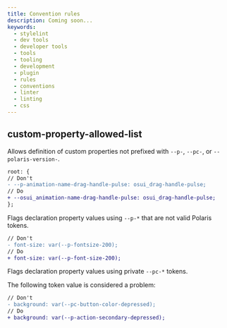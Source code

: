 ```yaml
---
title: Convention rules
description: Coming soon...
keywords:
  - stylelint
  - dev tools
  - developer tools
  - tools
  - tooling
  - development
  - plugin
  - rules
  - conventions
  - linter
  - linting
  - css
---
```


## custom-property-allowed-list

Allows definition of custom properties not prefixed with `--p-`, `--pc-`, or `--polaris-version-`.

```diff
root: {
// Don't
- --p-animation-name-drag-handle-pulse: osui_drag-handle-pulse;
// Do
+ --osui_animation-name-drag-handle-pulse: osui_drag-handle-pulse;
};
```

Flags declaration property values using `--p-*` that are not valid Polaris tokens.

```diff
// Don't
- font-size: var(--p-fontsize-200);
// Do
+ font-size: var(--p-font-size-200);
```

Flags declaration property values using private `--pc-*` tokens.

The following token value is considered a problem:

```diff
// Don't
- background: var(--pc-button-color-depressed);
// Do
+ background: var(--p-action-secondary-depressed);
```
